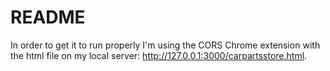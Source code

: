 # README

In order to get it to run properly I'm using the CORS Chrome extension with the html file on my local server: http://127.0.0.1:3000/carpartsstore.html.


